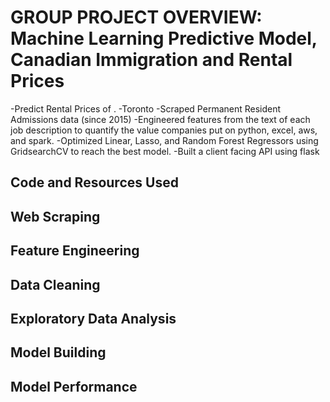 # GROUP PROJECT OVERVIEW: Machine Learning Predictive Model, Canadian Immigration and Rental Prices
-Predict Rental Prices of .
-Toronto
-Scraped Permanent Resident Admissions data (since 2015)
-Engineered features from the text of each job description to quantify the value companies put on python, excel, aws, and spark.
-Optimized Linear, Lasso, and Random Forest Regressors using GridsearchCV to reach the best model.
-Built a client facing API using flask

## Code and Resources Used

## Web Scraping

## Feature Engineering

## Data Cleaning

## Exploratory Data Analysis

## Model Building

## Model Performance
